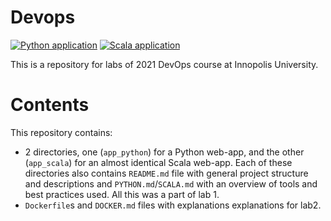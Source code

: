 # Devops
[![Python application](https://github.com/nikololiahim/devops/actions/workflows/python-app.yml/badge.svg?branch=master)](https://github.com/nikololiahim/devops/actions/workflows/python-app.yml)
[![Scala application](https://github.com/nikololiahim/devops/actions/workflows/scala-app.yml/badge.svg?branch=master)](https://github.com/nikololiahim/devops/actions/workflows/scala-app.yml)

This is a repository for labs of 2021 DevOps course at Innopolis University.

# Contents
This repository contains:
- 2 directories, one (`app_python`) for a Python web-app,
  and the other (`app_scala`) for an almost identical Scala web-app.
  Each of these directories also contains `README.md` file with general project structure and descriptions
  and `PYTHON.md`/`SCALA.md` with an overview of tools and best practices used.
  All this was a part of lab 1.
- `Dockerfile`s and `DOCKER.md` files with explanations explanations for lab2.
